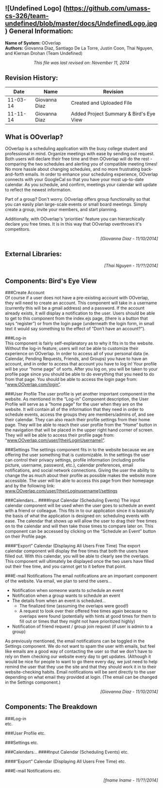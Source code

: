 ![Undefined Logo] (https://github.com/umass-cs-326/team-undefined/blob/master/docs/UndefinedLogo.jpg)
General Information:
--------------------

**Name of System:** OOverlap  
**Authors:** Giovanna Diaz, Santiago De La Torre, Justin Coon, Thai Nguyen, and Kiernan Drohan (Team Undefined)  
  
<p align="center"><em>This file was last revised on: November 11, 2014</em></p>

Revision History:
----------------- 
| Date     | Name | Revision |
|----------|------|----------|
| 11-03-14 | Giovanna Diaz | Created and Uploaded File |
| 11-11-14 | Giovanna Diaz | Added Project Summary & Bird's Eye View |

What is OOverlap?
-----------------
OOverlap is a scheduling application with the busy college student and professional in mind. Organize meetings with ease by sending out request. Both users will declare their free time and then OOverlap will do the rest - comparing the two schedules and alerting you of compatible meeting times! No more hassle about changing schedules, and no more frustrating back-and-forth emails. In order to enhance your scheduling experience, OOverlap connects with your GoogleCal so that you have your most up-to-date calendar. As you schedule, and confirm, meetings your calendar will update to reflect the newest information. 

Part of a group? Don't worry. OOverlap offers group functionality so that you can easily plan large-scale events or small board meetings. Simply create a group, invite your members, and start planning.

Additionally, with OOverlap's 'priorities' feature you can hierarchically declare you free times. It is in this way that OOverlap overthrows it's competitors.
<p align = "right"><em>[Giovanna Diaz - 11/10/2014]</em></p>


External Libraries:
-------------------

<p align = "right"><em>[Thai Nguyen - 11/??/2014]</em></p>

Components: Bird's Eye View
---------------------------

###Create Account  
Of course if a user does not have a pre-existing account with OOverlap, they will need to create an account. This component will take in a username (currently this will be a gmail address) and a password. If the account already exists, it will display a notification to the user. Users should be able to get to this component from the index.ejs page, (there is a button that says “register”) or from the login page (underneath the login form, in small text it would say something to the effect of “Don’t have an account?”).  

###Log-in  
This component is fairly self-explanatory as to why it fits in to the website. Without the log-in feature, users will not be able to customize their experience on OOverlap. In order to access all of your personal data (ie. Calendar, Pending Requests, Friends, and Groups) you have to have an account, and in order to access that account you have to log in! Your profile will be your “home page” of sorts. After you log on, you will be taken to your profile page since you should be able to do everything that you need to do from that page. You should be able to access the login page from: “www.OOverlap.com/login”.

###User Profile
The user profile is yet another important component in the website. As mentioned in the “Log-in” Component description, the User Profile will serve as a “home page” for the user when they are on the website. It will contain all of the information that they need in order to schedule events, access the groups they are members/admins of, and see their calendar. They can also reach their profile settings from their home page. They will be able to reach their user profile from the “Home” button in the navigation that will be placed in the upper right hand corner of screen. They will will be able to access their profile page from: “www.OOverlap.com/user/[theirLoginUsername]”.

###Settings
The settings component fits in to the website because we are offering the user something that is customizable. In the settings the user can control their privacy settings, profile information (including profile picture, username, password, etc.), calendar preferences, email notifications, and social network connections. Giving the user the ability to change the as much about their profile as possible makes the website more accessible. The user will be able to access this page from their homepage and by the following link: www.OOverlap.com/user/[theirLoginusername]/settings

###Calendars...
####Input Calendar (Scheduling Events)
The input calendar component will be used when the user goes to schedule an event with a friend or colleague. This fits in to our application since it is basically the basis of what the application is designed on: scheduling events with ease. The calendar that shows up will allow the user to drag their free times on to the calendar and will then take those times to compare later on. This component can be accessed by clicking on the “Schedule an Event” button on their Profile page.

####“Export” Calendar (Displaying All Users Free Time)
The export calendar component will display the free times that both the users have filled out. With this calendar, you will be able to clearly see the overlaps. This component will ultimately be displayed once the two users have filled out their free time, and you cannot get to it before that point.

###E-mail Notifications
The email notifications are an important component of the website. Via email, we plan to send the users…
- Notification when someone wants to schedule an event
- Notification when a group wants to schedule an event
- The details from when an event is scheduled…
	- The finalized time (assuming the overlaps were good!)
	- A request to look over their offered free times again because no overlaps were found (potentially with hints at good times for them to fill out or times that they might not have prioritized highly)
- Notification of friend request / group join request (if user is admin to a group)  

As previously mentioned, the email notifications can be toggled in the Settings component. We do not want to spam the user with emails, but feel like emails are a good way of contacting the user so that we don’t have to rely on them checking our website every day to get updates. (Although it would be nice for people to want to go there every day, we just need to help remind the user that they use the site and that they should work it in to their website-checking habits. Email notifications will be sent directly to the user depending on what email they provided at login. (The email can be changed in the Settings component.)



<p align = "right"><em>[Giovanna Diaz - 11/10/2014]</em></p>

Components: The Breakdown
--------------------------

###Log-in  
etc.

###User Profile
etc.

###Settings
etc.

###Calendars...
####Input Calendar (Scheduling Events)
etc.

####“Export” Calendar (Displaying All Users Free Time)
etc.

###E-mail Notifications
etc.


<p align = "right"><em>[fname lname - 11/??/2014]</em></p>